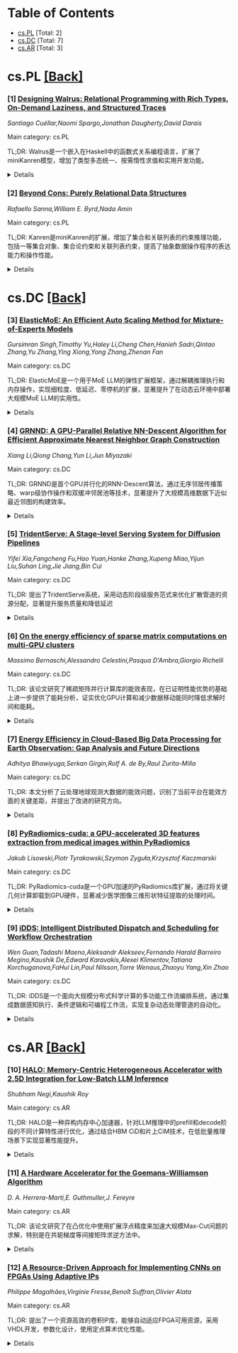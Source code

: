 <div id=toc></div>

# Table of Contents

- [cs.PL](#cs.PL) [Total: 2]
- [cs.DC](#cs.DC) [Total: 7]
- [cs.AR](#cs.AR) [Total: 3]


<div id='cs.PL'></div>

# cs.PL [[Back]](#toc)

### [1] [Designing Walrus: Relational Programming with Rich Types, On-Demand Laziness, and Structured Traces](https://arxiv.org/abs/2510.02579)
*Santiago Cuéllar,Naomi Spargo,Jonathan Daugherty,David Darais*

Main category: cs.PL

TL;DR: Walrus是一个嵌入在Haskell中的函数式关系编程语言，扩展了miniKanren模型，增加了类型多态统一、按需惰性求值和实用开发功能。


<details>
  <summary>Details</summary>
Motivation: 旨在解决实际开发中的可用性问题，为双向编译器开发等应用提供更好的工具支持。

Method: 通过Haskell泛型减少样板代码，提供结构化调试跟踪，支持产品类型，并扩展miniKanren模型。

Result: 开发了具有类型多态统一和按需惰性求值功能的Walrus语言，提升了实际开发体验。

Conclusion: Walrus通过关键设计决策解决了实际开发中常见的可用性挑战，为关系编程提供了更实用的工具。

Abstract: We present Walrus, a functional relational programming language embedded in
Haskell that extends the miniKanren model with type-polymorphic unification,
on-demand laziness, and a range of usability features aimed at practical
development. These include use of Haskell Generics for boilerplate reduction,
structured debugging traces, and ergonomic support for product types. We
describe the design and implementation of Walrus through the lens of our
experience developing bidirectional compilers, and reflect on key design
decisions and recurring usability challenges encountered in practice.

</details>


### [2] [Beyond Cons: Purely Relational Data Structures](https://arxiv.org/abs/2510.03170)
*Rafaello Sanna,William E. Byrd,Nada Amin*

Main category: cs.PL

TL;DR: Kanren是miniKanren的扩展，增加了集合和关联列表的约束推理功能，包括一等集合对象、集合论约束和关联列表约束，提高了抽象数据操作程序的表达能力和操作性能。


<details>
  <summary>Details</summary>
Motivation: 为了解决在miniKanren中描述集合和关联列表时需要依赖结构编码和急切搜索的问题，提供更声明式和惰性的方式来描述集合。

Method: 扩展miniKanren系统，引入一等集合对象、完整的集合论约束（成员、并集、不相交等）以及支持遮蔽和范围查找的关联列表约束。

Result: 提高了程序的表达能力和操作性能，特别是在操作抽象数据（如解释器）时，支持基于内容的集合相等性和有限失败。

Conclusion: Kanren通过引入集合和关联列表约束，为miniKanren提供了更强大的抽象数据操作能力，使程序描述更加声明式和高效。

Abstract: We present {Kanren} (read: set-Kanren), an extension to miniKanren with
constraints for reasoning about sets and association lists. {Kanren} includes
first-class set objects, a functionally complete family of set-theoretic
constraints (including membership, union, and disjointedness), and new
constraints for reasoning about association lists with shadowing and scoped
lookup. These additions allow programmers to describe collections declaratively
and lazily, without relying on structural encodings and eager search over
representation spaces. The result is improved expressiveness and operational
behavior in programs that manipulate abstract data -- particularly interpreters
-- by supporting set equality based on contents, enabling finite failure. We
describe the design and implementation of {Kanren} in a constraint-enabled
miniKanren system and illustrate its use in representative examples.

</details>


<div id='cs.DC'></div>

# cs.DC [[Back]](#toc)

### [3] [ElasticMoE: An Efficient Auto Scaling Method for Mixture-of-Experts Models](https://arxiv.org/abs/2510.02613)
*Gursimran Singh,Timothy Yu,Haley Li,Cheng Chen,Hanieh Sadri,Qintao Zhang,Yu Zhang,Ying Xiong,Yong Zhang,Zhenan Fan*

Main category: cs.DC

TL;DR: ElasticMoE是一个用于MoE LLM的弹性扩展框架，通过解耦推理执行和内存操作，实现细粒度、低延迟、零停机的扩展，显著提升了在动态云环境中部署大规模MoE LLM的实用性。


<details>
  <summary>Details</summary>
Motivation: 现有的MoE模型扩展策略存在局限性：水平扩展粒度粗、延迟长、成本高；垂直扩展需要实例重启导致停机。这些方法不适合云部署中常见的突发、短时流量模式。

Method: ElasticMoE通过解耦推理执行与内存操作实现并发扩展，包含HBM管理模块重用权重和KV缓存，使用零拷贝重映射和点对点传输，以及基于虚拟内存的专家重分配机制。

Result: 在Ascend NPU上的评估显示，ElasticMoE相比基线实现了高达9倍的扩展延迟降低、2倍的吞吐量提升，并显著改善了SLO达成率。

Conclusion: ElasticMoE通过实现细粒度、并发的扩展且干扰最小，推进了在动态云环境中部署大规模MoE LLM的实用性。

Abstract: Mixture-of-Experts (MoE) models promise efficient scaling of large language
models (LLMs) by activating only a small subset of experts per token, but their
parallelized inference pipelines make elastic serving challenging. Existing
strategies fall short: horizontal scaling provisions entire replicas of the
current configuration, often tens to hundreds of accelerators, leading to
coarse granularity, long provisioning delays, and costly overprovisioning.
Vertical scaling offers finer adjustments but typically requires instance
restarts, incurring downtime. These limitations make current approaches
ill-suited for the bursty, short-lived traffic patterns common in cloud
deployments.
  We present ElasticMoE, an elastic scaling framework for MoE LLMs that
achieves fine-grained, low-latency, and zero-downtime scaling. ElasticMoE
decouples inference execution from memory operations, enabling scaling steps to
proceed concurrently with serving. An HBM Management Module (HMM) reuses
weights and KV caches via zero-copy remapping, while high-bandwidth
peer-to-peer transfers bring newly added accelerators online without
interrupting service. A virtual memory based expert redistribution mechanism
migrates MoE experts without costly buffer reallocations, reducing peak memory
usage during expert parallelism reconfiguration.
  Our evaluation on Ascend NPUs with three popular MoE LLMs shows that
ElasticMoE achieves up to 9x lower scale-up latency, up to 2x better throughput
during scaling, and significantly improves SLO attainment compared to
baselines. By enabling fine-grained, concurrent scaling with minimal
disruption, ElasticMoE advances the practicality of deploying massive MoE LLMs
in dynamic cloud environments.

</details>


### [4] [GRNND: A GPU-Parallel Relative NN-Descent Algorithm for Efficient Approximate Nearest Neighbor Graph Construction](https://arxiv.org/abs/2510.02774)
*Xiang Li,Qiong Chang,Yun Li,Jun Miyazaki*

Main category: cs.DC

TL;DR: GRNND是首个GPU并行化的RNN-Descent算法，通过无序邻居传播策略、warp级协作操作和双缓冲邻居池等技术，显著提升了大规模高维数据下近似最近邻图的构建效率。


<details>
  <summary>Details</summary>
Motivation: 随着数据量和维度的增加，RNN-Descent算法在图构建阶段的复杂度急剧上升，变得非常耗时，甚至阻碍后续查询处理。

Method: 提出了GRNND算法，采用无序邻居传播策略避免同步更新陷阱，利用warp级协作操作和固定容量的双缓冲邻居池实现高效内存访问和高度并行化邻居更新。

Result: GRNND在性能上显著优于现有CPU和GPU方法，相比GPU方法加速2.4-51.7倍，相比CPU方法加速17.8-49.8倍。

Conclusion: GRNND是首个充分利用GPU架构的RNN-Descent并行算法，能够有效解决大规模高维数据下近似最近邻图构建的效率瓶颈问题。

Abstract: Relative Nearest Neighbor Descent (RNN-Descent) is a state-of-the-art
algorithm for constructing sparse approximate nearest neighbor (ANN) graphs by
combining the iterative refinement of NN-Descent with the edge-pruning rules of
the Relative Neighborhood Graph (RNG). It has demonstrated strong effectiveness
in large-scale search tasks such as information retrieval and related tasks.
However, as the amount and dimensionality of data increase, the complexity of
graph construction in RNN-Descent rises sharply, making this stage increasingly
time-consuming and even prohibitive for subsequent query processing. In this
paper, we propose GRNND, the first GPU-parallel algorithm of RNN-Descent
designed to fully exploit GPU architecture. GRNND introduces a disordered
neighbor propagation strategy to mitigate synchronized update traps, enhancing
structural diversity, and avoiding premature convergence during parallel
execution. It also leverages warp-level cooperative operations and a
double-buffered neighbor pool with fixed capacity for efficient memory access,
eliminate contention, and enable highly parallelized neighbor updates.
Extensive experiments demonstrate that GRNND consistently outperforms existing
CPU- and GPU-based methods. GRNND achieves 2.4 to 51.7x speedup over existing
GPU methods, and 17.8 to 49.8x speedup over CPU methods.

</details>


### [5] [TridentServe: A Stage-level Serving System for Diffusion Pipelines](https://arxiv.org/abs/2510.02838)
*Yifei Xia,Fangcheng Fu,Hao Yuan,Hanke Zhang,Xupeng Miao,Yijun Liu,Suhan Ling,Jie Jiang,Bin Cui*

Main category: cs.DC

TL;DR: 提出了TridentServe系统，采用动态阶段级服务范式来优化扩散管道的资源分配，显著提升服务质量和降低延迟


<details>
  <summary>Details</summary>
Motivation: 当前扩散管道服务系统采用静态、手动、管道级的资源分配方式，无法适应不同阶段和请求的资源需求差异，导致效率低下

Method: 开发TridentServe系统，自动动态生成管道部署的放置计划和请求处理的路由计划，协同优化模型和请求的资源分配

Result: 在各种工作负载下，TridentServe相比现有工作将平均/P95延迟降低高达2.5倍和3.6倍/4.1倍，持续改善SLO达成率

Conclusion: 动态阶段级服务范式能有效解决扩散管道服务中的资源分配效率问题，TridentServe系统证明了该方法的优越性

Abstract: Diffusion pipelines, renowned for their powerful visual generation
capabilities, have seen widespread adoption in generative vision tasks (e.g.,
text-to-image/video). These pipelines typically follow an
encode--diffuse--decode three-stage architecture. Current serving systems
deploy diffusion pipelines within a static, manual, and pipeline-level
paradigm, allocating the same resources to every request and stage. However,
through an in-depth analysis, we find that such a paradigm is inefficient due
to the discrepancy in resource needs across the three stages of each request,
as well as across different requests. Following the analysis, we propose the
dynamic stage-level serving paradigm and develop TridentServe, a brand new
diffusion serving system. TridentServe automatically, dynamically derives the
placement plan (i.e., how each stage resides) for pipeline deployment and the
dispatch plan (i.e., how the requests are routed) for request processing,
co-optimizing the resource allocation for both model and requests. Extensive
experiments show that TridentServe consistently improves SLO attainment and
reduces average/P95 latencies by up to 2.5x and 3.6x/4.1x over existing works
across a variety of workloads.

</details>


### [6] [On the energy efficiency of sparse matrix computations on multi-GPU clusters](https://arxiv.org/abs/2510.02878)
*Massimo Bernaschi,Alessandro Celestini,Pasqua D'Ambra,Giorgio Richelli*

Main category: cs.DC

TL;DR: 该论文研究了稀疏矩阵并行计算库的能效表现，在已证明性能优势的基础上进一步提供了能耗分析，证实优化GPU计算和减少数据移动能同时降低求解时间和能耗。


<details>
  <summary>Details</summary>
Motivation: 满足现代高性能计算平台日益增长的可持续性需求，在已有性能优势的基础上提供能耗分析，验证能效优化策略。

Method: 开发了精确的运行时能耗测量方法和工具，对库的核心组件进行能耗分析，优化GPU计算并最小化跨内存和计算节点的数据移动。

Result: 优化GPU计算和减少数据移动能同时降低求解时间和能耗，在标准基准测试中相比同类软件框架具有显著优势。

Conclusion: 该稀疏矩阵并行计算库不仅性能优越，在能效方面也表现出色，为大规模科学应用提供了高效且可持续的解决方案。

Abstract: We investigate the energy efficiency of a library designed for parallel
computations with sparse matrices. The library leverages high-performance,
energy-efficient Graphics Processing Unit (GPU) accelerators to enable
large-scale scientific applications. Our primary development objective was to
maximize parallel performance and scalability in solving sparse linear systems
whose dimensions far exceed the memory capacity of a single node. To this end,
we devised methods that expose a high degree of parallelism while optimizing
algorithmic implementations for efficient multi-GPU usage. Previous work has
already demonstrated the library's performance efficiency on large-scale
systems comprising thousands of NVIDIA GPUs, achieving improvements over
state-of-the-art solutions. In this paper, we extend those results by providing
energy profiles that address the growing sustainability requirements of modern
HPC platforms. We present our methodology and tools for accurate runtime energy
measurements of the library's core components and discuss the findings. Our
results confirm that optimizing GPU computations and minimizing data movement
across memory and computing nodes reduces both time-to-solution and energy
consumption. Moreover, we show that the library delivers substantial advantages
over comparable software frameworks on standard benchmarks.

</details>


### [7] [Energy Efficiency in Cloud-Based Big Data Processing for Earth Observation: Gap Analysis and Future Directions](https://arxiv.org/abs/2510.02882)
*Adhitya Bhawiyuga,Serkan Girgin,Rolf A. de By,Raul Zurita-Milla*

Main category: cs.DC

TL;DR: 本文分析了云处理地球观测大数据的能效问题，识别了当前平台在能效方面的关键差距，并提出了改进的研究方向。


<details>
  <summary>Details</summary>
Motivation: 随着地球观测数据量快速增长和云计算的广泛应用，能效问题日益突出，特别是在关注计算密集型基础模型和碳足迹的背景下，云处理地球观测大数据的能效实践存在明显不足。

Method: 首先分析当前地球观测大数据处理现状和云处理需求，然后研究其他大数据领域成功的能效策略，识别地球观测大数据处理平台的关键能效差距。

Result: 识别出四个关键能效差距：能效监测机制不足、数据管理缺乏能效意识、资源分配未充分考虑能效、任务调度缺乏能效标准。

Conclusion: 提出了开发能效感知的性能监测框架、优化基础设施编排技术、采用能效任务调度方法等研究方向，旨在提高地球观测大数据处理的能效意识，降低能耗和环境影​响。

Abstract: Earth observation (EO) data volumes are rapidly increasing. While cloud
computing are now used for processing large EO datasets, the energy efficiency
aspects of such a processing have received much less attention. This issue is
notable given the increasing awareness of energy costs and carbon footprint in
big data processing, particularly with increased attention on compute-intensive
foundation models. In this paper we identify gaps in energy efficiency
practices within cloud-based EO big data (EOBD) processing and propose several
research directions for improvement. We first examine the current EOBD
landscape, focus on the requirements that necessitate cloud-based processing
and analyze existing cloud-based EOBD solutions. We then investigate energy
efficiency strategies that have been successfully employed in well-studied big
data domains. Through this analysis, we identify several critical gaps in
existing EOBD processing platforms, which primarily focus on data accessibility
and computational feasibility, instead of energy efficiency. These gaps include
insufficient energy monitoring mechanisms, lack of energy awareness in data
management, inadequate implementation of energy-aware resource allocation and
lack of energy efficiency criteria on task scheduling. Based on these findings,
we propose the development of energy-aware performance monitoring and
benchmarking frameworks, the use of optimization techniques for infrastructure
orchestration, and of energy-efficient task scheduling approaches for
distributed cloud-based EOBD processing frameworks. These proposed approaches
aim to foster more energy awareness in EOBD processing , potentially reducing
power consumption and environmental impact while maintaining or minimally
impacting processing performance.

</details>


### [8] [PyRadiomics-cuda: a GPU-accelerated 3D features extraction from medical images within PyRadiomics](https://arxiv.org/abs/2510.02894)
*Jakub Lisowski,Piotr Tyrakowski,Szymon Zyguła,Krzysztof Kaczmarski*

Main category: cs.DC

TL;DR: PyRadiomics-cuda是一个GPU加速的PyRadiomics库扩展，通过将关键几何计算卸载到GPU硬件，显著减少医学图像三维形状特征提取的处理时间。


<details>
  <summary>Details</summary>
Motivation: 解决从医学图像中提取三维形状特征时的计算挑战，特别是处理大型体积数据集时的性能瓶颈。

Method: 使用Python和C/CUDA实现，将关键几何计算卸载到GPU硬件，同时保持与原始PyRadiomics API的完全兼容性。

Result: 在各种计算环境（计算集群、预算设备和家庭设备）中显著减少了处理时间，支持高效、可扩展的放射组学分析。

Conclusion: PyRadiomics-cuda提供了透明的GPU加速，支持高吞吐量AI流程中的快速特征提取，且无需修改现有代码即可集成到现有工作流中。

Abstract: PyRadiomics-cuda is a GPU-accelerated extension of the PyRadiomics library,
designed to address the computational challenges of extracting
three-dimensional shape features from medical images. By offloading key
geometric computations to GPU hardware it dramatically reduces processing times
for large volumetric datasets. The system maintains full compatibility with the
original PyRadiomics API, enabling seamless integration into existing AI
workflows without code modifications. This transparent acceleration facilitates
efficient, scalable radiomics analysis, supporting rapid feature extraction
essential for high-throughput AI pipeline. Tests performed on a typical
computational cluster, budget and home devices prove usefulness in all
scenarios. PyRadiomics-cuda is implemented in Python and C/CUDA and is freely
available under the BSD license at https://github.com/mis-wut/pyradiomics-CUDA
Additionally PyRadiomics-cuda test suite is available at
https://github.com/mis-wut/pyradiomics-cuda-data-gen. It provides detailed
handbook and sample scripts suited for different kinds of workflows plus
detailed installation instructions. The dataset used for testing is available
at Kaggle
https://www.kaggle.com/datasets/sabahesaraki/kidney-tumor-segmentation-challengekits-19

</details>


### [9] [iDDS: Intelligent Distributed Dispatch and Scheduling for Workflow Orchestration](https://arxiv.org/abs/2510.02930)
*Wen Guan,Tadashi Maeno,Aleksandr Alekseev,Fernando Harald Barreiro Megino,Kaushik De,Edward Karavakis,Alexei Klimentov,Tatiana Korchuganova,FaHui Lin,Paul Nilsson,Torre Wenaus,Zhaoyu Yang,Xin Zhao*

Main category: cs.DC

TL;DR: iDDS是一个面向大规模分布式科学计算的多功能工作流编排系统，通过集成数据感知执行、条件逻辑和可编程工作流，实现复杂动态处理管道的自动化。


<details>
  <summary>Details</summary>
Motivation: 传统工作负载和数据管理无法满足大规模科学计算中复杂动态工作流的需求，需要开发能够统一工作负载调度、数据移动和自适应决策的系统。

Method: 采用模块化消息驱动架构，集成PanDA和Rucio等系统，支持模板驱动工作流和Python编排的Function-as-a-Task模型。

Result: 成功应用于ATLAS实验磁带资源优化、Rubin天文台DAG工作流编排、机器学习超参数优化、物理分析主动学习和AI辅助探测器设计等多个场景。

Conclusion: iDDS通过统一工作负载调度、数据移动和自适应决策，降低了操作开销，实现了跨异构基础设施的可重现高吞吐量工作流。

Abstract: The intelligent Distributed Dispatch and Scheduling (iDDS) service is a
versatile workflow orchestration system designed for large-scale, distributed
scientific computing. iDDS extends traditional workload and data management by
integrating data-aware execution, conditional logic, and programmable
workflows, enabling automation of complex and dynamic processing pipelines.
Originally developed for the ATLAS experiment at the Large Hadron Collider,
iDDS has evolved into an experiment-agnostic platform that supports both
template-driven workflows and a Function-as-a-Task model for Python-based
orchestration.
  This paper presents the architecture and core components of iDDS,
highlighting its scalability, modular message-driven design, and integration
with systems such as PanDA and Rucio. We demonstrate its versatility through
real-world use cases: fine-grained tape resource optimization for ATLAS,
orchestration of large Directed Acyclic Graph (DAG) workflows for the Rubin
Observatory, distributed hyperparameter optimization for machine learning
applications, active learning for physics analyses, and AI-assisted detector
design at the Electron-Ion Collider.
  By unifying workload scheduling, data movement, and adaptive decision-making,
iDDS reduces operational overhead and enables reproducible, high-throughput
workflows across heterogeneous infrastructures. We conclude with current
challenges and future directions, including interactive, cloud-native, and
serverless workflow support.

</details>


<div id='cs.AR'></div>

# cs.AR [[Back]](#toc)

### [10] [HALO: Memory-Centric Heterogeneous Accelerator with 2.5D Integration for Low-Batch LLM Inference](https://arxiv.org/abs/2510.02675)
*Shubham Negi,Kaushik Roy*

Main category: cs.AR

TL;DR: HALO是一种异构内存中心加速器，针对LLM推理中的prefill和decode阶段的不同计算特性进行优化，通过结合HBM CiD和片上CiM技术，在低批量推理场景下实现显著性能提升。


<details>
  <summary>Details</summary>
Motivation: LLM推理包含计算密集的prefill阶段和内存密集的decode阶段，现有方案主要针对高批量推理或短上下文场景，而交互式应用所需的低批量长上下文推理方案缺乏。

Method: 采用异构内存架构，集成HBM CiD和片上CiM，通过2.5D封装。提出阶段感知映射策略：prefill阶段的计算密集型操作映射到CiM，decode阶段的内存密集型操作映射到CiD。

Result: 在LLaMA-2 7B和Qwen3 8B模型上评估，相比AttAcc获得最高18倍几何平均加速，相比全CiD方案CENT获得2.5倍加速。

Conclusion: 异构内存架构能有效解决LLM推理中prefill和decode阶段的差异化需求，在低批量长上下文场景下提供显著性能优势。

Abstract: The rapid adoption of Large Language Models (LLMs) has driven a growing
demand for efficient inference, particularly in latency-sensitive applications
such as chatbots and personalized assistants. Unlike traditional deep neural
networks, LLM inference proceeds in two distinct phases: the prefill phase,
which processes the full input sequence in parallel, and the decode phase,
which generates tokens sequentially. These phases exhibit highly diverse
compute and memory requirements, which makes accelerator design particularly
challenging. Prior works have primarily been optimized for high-batch inference
or evaluated only short input context lengths, leaving the low-batch and long
context regime, which is critical for interactive applications, largely
underexplored.
  We propose HALO, a heterogeneous memory centric accelerator designed for
these unique challenges of prefill and decode phases in low-batch LLM
inference. HALO integrates HBM based Compute-in-DRAM (CiD) with an on-chip
analog Compute-in-Memory (CiM), co-packaged using 2.5D integration. To further
improve the hardware utilization, we introduce a phase-aware mapping strategy
that adapts to the distinct demands of the prefill and decode phases. Compute
bound operations in the prefill phase are mapped to CiM to exploit its high
throughput matrix multiplication capability, while memory-bound operations in
the decode phase are executed on CiD to benefit from reduced data movement
within DRAM. Additionally, we present an analysis of the performance tradeoffs
of LLMs under two architectural extremes: a fully CiD and a fully on-chip
analog CiM design to highlight the need for a heterogeneous design. We evaluate
HALO on LLaMA-2 7B and Qwen3 8B models. Our experimental results show that LLMs
mapped to HALO achieve up to 18x geometric mean speedup over AttAcc, an
attention-optimized mapping and 2.5x over CENT, a fully CiD based mapping.

</details>


### [11] [A Hardware Accelerator for the Goemans-Williamson Algorithm](https://arxiv.org/abs/2510.02863)
*D. A. Herrera-Martí,E. Guthmuller,J. Fereyre*

Main category: cs.AR

TL;DR: 该论文研究了在凸优化中使用扩展浮点精度来加速大规模Max-Cut问题的求解，特别是在共轭梯度等间接矩阵求逆方法中。


<details>
  <summary>Details</summary>
Motivation: Max-Cut问题已成为量子与经典优化器局部搜索启发式算法的基准测试。与仅提供平均情况性能保证的局部搜索相比，Goemans-Williamson的凸半定松弛方法提供最坏情况保证，适合构建基准和性能关键应用。

Method: 将扩展浮点精度整合到凸优化的代数子程序中，特别是在内点法中使用的共轭梯度等间接矩阵求逆方法。分析了在原生支持扩展精度的硬件架构上的预期加速效果。

Result: 当使用共轭梯度等间接矩阵求逆方法时，增加内部工作精度可减少求解时间，且加速因子随系统规模增大而增加。

Conclusion: 扩展浮点精度在大规模凸优化问题中能显著加速求解过程，特别是在使用间接矩阵求逆方法处理超大规模问题时效果更明显。

Abstract: The combinatorial problem Max-Cut has become a benchmark in the evaluation of
local search heuristics for both quantum and classical optimisers. In contrast
to local search, which only provides average-case performance guarantees, the
convex semidefinite relaxation of Max-Cut by Goemans and Williamson, provides
worst-case guarantees and is therefore suited to both the construction of
benchmarks and in applications to performance-critic scenarios.
  We show how extended floating point precision can be incorporated in
algebraic subroutines in convex optimisation, namely in indirect matrix
inversion methods like Conjugate Gradient, which are used in Interior Point
Methods in the case of very large problem sizes. Also, an estimate is provided
of the expected acceleration of the time to solution for a hardware
architecture that runs natively on extended precision. Specifically, when using
indirect matrix inversion methods like Conjugate Gradient, which have lower
complexity than direct methods and are therefore used in very large problems,
we see that increasing the internal working precision reduces the time to
solution by a factor that increases with the system size.

</details>


### [12] [A Resource-Driven Approach for Implementing CNNs on FPGAs Using Adaptive IPs](https://arxiv.org/abs/2510.02990)
*Philippe Magalhães,Virginie Fresse,Benoît Suffran,Olivier Alata*

Main category: cs.AR

TL;DR: 提出了一个资源高效的卷积IP库，能够自动适应FPGA可用资源，采用VHDL开发，参数化设计，使用定点算术优化性能。


<details>
  <summary>Details</summary>
Motivation: 实时低延迟AI应用需求增长，FPGA在CNN实现中具有可重构性、能效和性能优势，适合边缘设备和嵌入式系统。

Method: 开发了四个针对特定资源约束的IP核，采用VHDL参数化设计，使用定点算术，灵活配置DSP使用、逻辑消耗和精度。

Result: 在Zynq UltraScale+ FPGA上的实验结果显示性能与资源使用之间的权衡，与现有FPGA加速技术相比具有更好的通用性和架构独立性。

Conclusion: 该方法展示了FPGA上CNN实现的灵活性和效率，未来将扩展库以包含池化和激活函数，提升适用性和集成能力。

Abstract: The increasing demand for real-time, low-latency artificial intelligence
applications has propelled the use of Field-Programmable Gate Arrays (FPGAs)
for Convolutional Neural Network (CNN) implementations. FPGAs offer
reconfigurability, energy efficiency, and performance advantages over GPUs,
making them suitable for edge devices and embedded systems. This work presents
a novel library of resource-efficient convolution IPs designed to automatically
adapt to the available FPGA resources. Developed in VHDL, these IPs are
parameterizable and utilize fixed-point arithmetic for optimal performance.
Four IPs are introduced, each tailored to specific resource constraints,
offering flexibility in DSP usage, logic consumption, and precision.
Experimental results on a Zynq UltraScale+ FPGA highlight the trade-offs
between performance and resource usage. The comparison with recent FPGA-based
CNN acceleration techniques emphasizes the versatility and independence of this
approach from specific FPGA architectures or technological advancements. Future
work will expand the library to include pooling and activation functions,
enabling broader applicability and integration into CNN frameworks.

</details>

